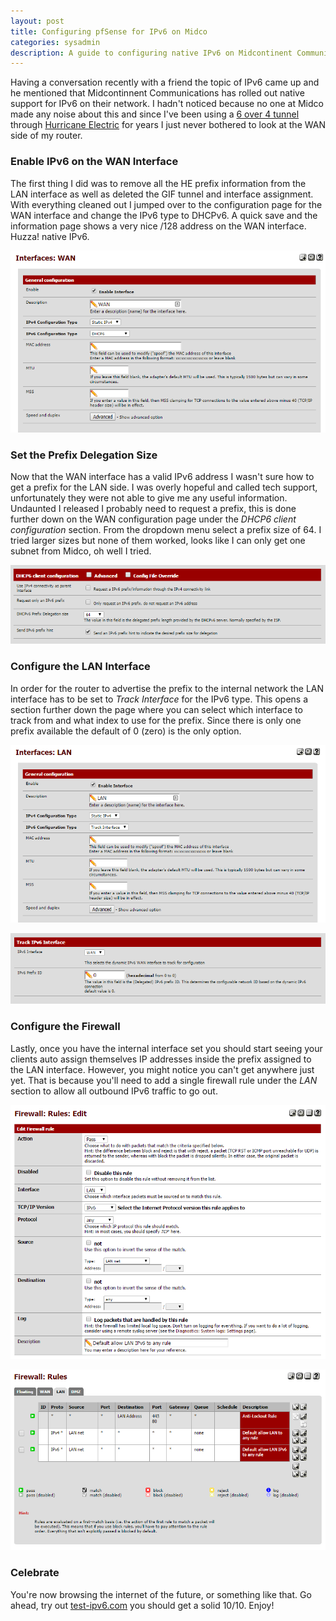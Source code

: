 ```yaml
---
layout: post
title: Configuring pfSense for IPv6 on Midco
categories: sysadmin
description: A guide to configuring native IPv6 on Midcontinent Communications using a pfSense router and firewall.
---
```

Having a conversation recently with a friend the topic of IPv6 came up and he mentioned that Midcontinnent Communications has rolled out native support for IPv6 on their network. I hadn't noticed because no one at Midco made any noise about this and since I've been using a [6 over 4 tunnel](https://tunnelbroker.net) through [Hurricane Electric](https://he.net) for years I just never bothered to look at the WAN side of my router.<!-- more -->

<script async src="//pagead2.googlesyndication.com/pagead/js/adsbygoogle.js"></script>
<!-- splunkdotnet-putty -->
<ins class="adsbygoogle"
     style="display:block"
     data-ad-client="ca-pub-9669749806151313"
     data-ad-slot="1361967586"
     data-ad-format="auto"></ins>
<script>
(adsbygoogle = window.adsbygoogle || []).push({});
</script>

### Enable IPv6 on the WAN Interface
The first thing I did was to remove all the HE prefix information from the LAN interface as well as deleted the GIF tunnel and interface assignment. With everything cleaned out I jumped over to the configuration page for the WAN interface and change the IPv6 type to DHCPv6. A quick save and the information page shows a very nice /128 address on the WAN interface. Huzza! native IPv6.

<span style="width:600px; float:center">![wan1](/images/20151017/midco-wan1.png)</span>

### Set the Prefix Delegation Size
Now that the WAN interface has a valid IPv6 address I wasn't sure how to get a prefix for the LAN side. I was overly hopeful and called tech support, unfortunately they were not able to give me any useful information. Undaunted I released I probably need to request a prefix, this is done further down on the WAN configuration page under the *DHCP6 client configuration* section. From the dropdown menu select a prefix size of 64. I tried larger sizes but none of them worked, looks like I can only get one subnet from Midco, oh well I tried.

<span style="width:600px; float:center">![wan2](/images/20151017/midco-wan2.png)</span>

### Configure the LAN Interface
In order for the router to advertise the prefix to the internal network the LAN interface has to be set to *Track Interface* for the IPv6 type. This opens a section further down the page where you can select which interface to track from and what index to use for the prefix. Since there is only one prefix available the default of 0 (zero) is the only option.

<span style="width:600px; float:center">![lan1](/images/20151017/midco-lan1.png)</span>

<span style="width:600px; float:center">![lan2](/images/20151017/midco-lan2.png)</span>

### Configure the Firewall
Lastly, once you have the internal interface set you should start seeing your clients auto assign themselves IP addresses inside the prefix assigned to the LAN interface. However, you might notice you can't get anywhere just yet. That is because you'll need to add a single firewall rule under the *LAN* section to allow all outbound IPv6 traffic to go out.

<span style="width:600px; float:center">![firewall2](/images/20151017/midco-fw2.png)</span>

<span style="width:600px; float:center">![firewall1](/images/20151017/midco-fw1.png)</span>

### Celebrate
You're now browsing the internet of the future, or something like that. Go ahead, try out [test-ipv6.com](http://test-ipv6.com/) you should get a solid 10/10. Enjoy!
